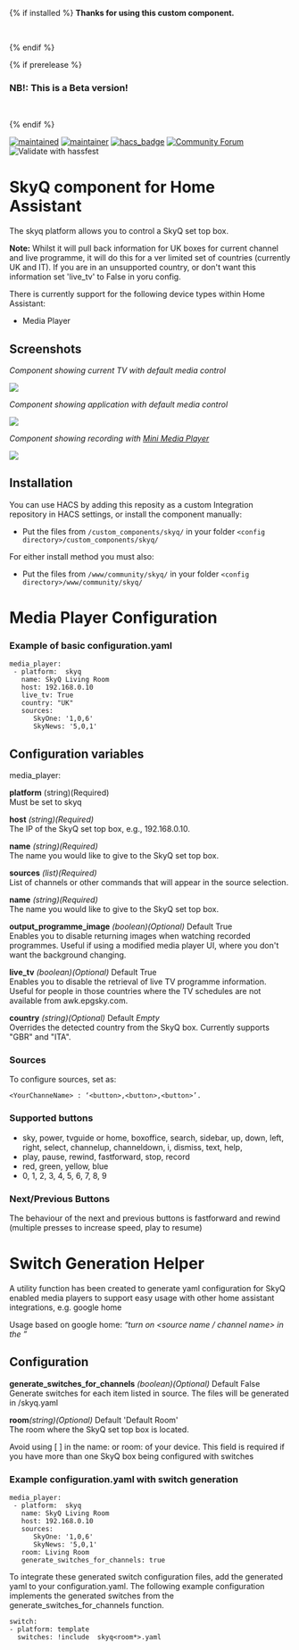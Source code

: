 {% if installed %}
**Thanks for using this custom component.**

<br>

{% endif %}

{% if prerelease %}
### NB!: This is a Beta version!

<br>

{% endif %}

[![maintained](https://img.shields.io/maintenance/yes/2020.svg)](#)
[![maintainer](https://img.shields.io/badge/maintainer-%20%40RogerSelwyn-blue.svg)](https://github.com/RogerSelwyn)
[![hacs_badge](https://img.shields.io/badge/HACS-Custom-orange.svg)](https://github.com/custom-components/hacs)
[![Community Forum](https://img.shields.io/badge/community-forum-brightgreen.svg)](https://community.home-assistant.io/t/custom-component-skyq-media-player/140306)
![Validate with hassfest](https://github.com/RogerSelwyn/Home_Assistant_SkyQ_MediaPlayer/workflows/Validate%20with%20hassfest/badge.svg)

# SkyQ component for Home Assistant

The skyq platform allows you to control a SkyQ set top box.

**Note:** Whilst it will pull back information for UK boxes for current channel and live programme, it will do this for a ver limited set of countries (currently UK and IT). If you are in an unsupported country, or don't want this information set 'live_tv' to False in yoru config.

There is currently support for the following device types within Home Assistant:

- Media Player

## Screenshots

_Component showing current TV with default media control_

<img src="https://github.com/RogerSelwyn/Home_Assistant_SkyQ_MediaPlayer/blob/master/screenshots/skyq_1.png">

_Component showing application with default media control_

<img src="https://github.com/RogerSelwyn/Home_Assistant_SkyQ_MediaPlayer/blob/master/screenshots/skyq_2.png">

_Component showing recording with [Mini Media Player](https://github.com/kalkih/mini-media-player)_

<img src="https://github.com/RogerSelwyn/Home_Assistant_SkyQ_MediaPlayer/blob/master/screenshots/skyq_3.png">

## Installation

You can use HACS by adding this reposity as a custom Integration repository in HACS settings, or install the component manually:

- Put the files from `/custom_components/skyq/` in your folder `<config directory>/custom_components/skyq/`

For either install method you must also:

- Put the files from `/www/community/skyq/` in your folder `<config directory>/www/community/skyq/`

# Media Player Configuration

### Example of basic configuration.yaml

```
media_player:
 - platform:  skyq
   name: SkyQ Living Room
   host: 192.168.0.10
   live_tv: True
   country: "UK"
   sources:
      SkyOne: '1,0,6'
      SkyNews: '5,0,1'
```

## Configuration variables

media_player:

**platform** (string)(Required)  
Must be set to skyq

**host** _(string)(Required)_  
The IP of the SkyQ set top box, e.g., 192.168.0.10.

**name** _(string)(Required)_  
The name you would like to give to the SkyQ set top box.

**sources** _(list)(Required)_  
List of channels or other commands that will appear in the source selection.

**name** _(string)(Required)_  
The name you would like to give to the SkyQ set top box.

**output_programme_image** _(boolean)(Optional)_ Default True  
Enables you to disable returning images when watching recorded programmes. Useful if using a modified media player UI, where you don't want the background changing.

**live_tv** _(boolean)(Optional)_ Default True  
Enables you to disable the retrieval of live TV programme information. Useful for people in those countries where the TV schedules are not available from awk.epgsky.com.

**country** _(string)(Optional)_ Default _Empty_  
Overrides the detected country from the SkyQ box. Currently supports "GBR" and "ITA".


### Sources

To configure sources, set as:

```
<YourChanneName> : ‘<button>,<button>,<button>’.
```

### Supported buttons

- sky, power, tvguide or home, boxoffice, search, sidebar, up, down, left, right, select, channelup, channeldown, i, dismiss, text, help, 
- play, pause, rewind, fastforward, stop, record
- red, green, yellow, blue
- 0, 1, 2, 3, 4, 5, 6, 7, 8, 9

### Next/Previous Buttons

The behaviour of the next and previous buttons is fastforward and rewind (multiple presses to increase speed, play to resume)

# Switch Generation Helper

A utility function has been created to generate yaml configuration for SkyQ enabled media players to support easy usage with other home assistant integrations, e.g. google home

Usage based on google home: _“turn on <source name / channel name> in the ”_

## Configuration

**generate_switches_for_channels** _(boolean)(Optional)_ Default False  
Generate switches for each item listed in source.
The files will be generated in <config folder>/skyq<room>.yaml

**room**_(string)(Optional)_ Default 'Default Room'  
The room where the SkyQ set top box is located.

Avoid using [ ] in the name: or room: of your device. This field is required if you have more than one SkyQ box being configured with switches

### Example configuration.yaml with switch generation

```
media_player:
 - platform:  skyq
   name: SkyQ Living Room
   host: 192.168.0.10
   sources:
      SkyOne: '1,0,6'
      SkyNews: '5,0,1'
   room: Living Room
   generate_switches_for_channels: true
```

To integrate these generated switch configuration files, add the generated yaml to your configuration.yaml. The following example configuration implements the generated switches from the generate_switches_for_channels function.

```
switch:
- platform: template
  switches: !include  skyq<room*>.yaml
```
